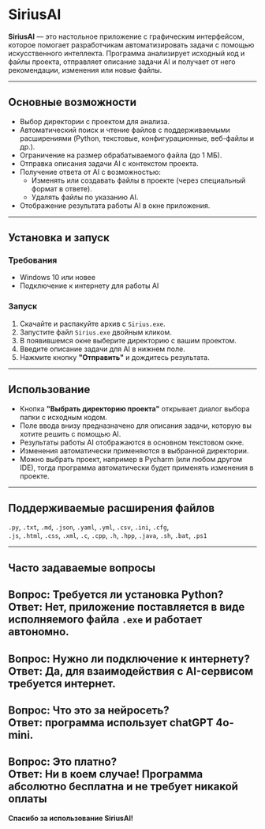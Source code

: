 # SiriusAI

**SiriusAI** — это настольное приложение с графическим интерфейсом, которое помогает разработчикам автоматизировать задачи с помощью искусственного интеллекта. Программа анализирует исходный код и файлы проекта, отправляет описание задачи AI и получает от него рекомендации, изменения или новые файлы.

---

## Основные возможности

- Выбор директории с проектом для анализа.
- Автоматический поиск и чтение файлов с поддерживаемыми расширениями (Python, текстовые, конфигурационные, веб-файлы и др.).
- Ограничение на размер обрабатываемого файла (до 1 МБ).
- Отправка описания задачи AI с контекстом проекта.
- Получение ответа от AI с возможностью:
  - Изменять или создавать файлы в проекте (через специальный формат в ответе).
  - Удалять файлы по указанию AI.
- Отображение результата работы AI в окне приложения.

---

## Установка и запуск

### Требования

- Windows 10 или новее
- Подключение к интернету для работы AI

### Запуск

1. Скачайте и распакуйте архив с `Sirius.exe`.
2. Запустите файл `Sirius.exe` двойным кликом.
3. В появившемся окне выберите директорию с вашим проектом.
4. Введите описание задачи для AI в нижнем поле.
5. Нажмите кнопку **"Отправить"** и дождитесь результата.

---

## Использование

- Кнопка **"Выбрать директорию проекта"** открывает диалог выбора папки с исходным кодом.
- Поле ввода внизу предназначено для описания задачи, которую вы хотите решить с помощью AI.
- Результаты работы AI отображаются в основном текстовом окне.
- Изменения автоматически применяются в выбранной директории.
- Можно выбрать проект, например в Pycharm (или любом другом IDE), тогда программа автоматически будет применять изменения в проекте.

---

## Поддерживаемые расширения файлов

`.py`, `.txt`, `.md`, `.json`, `.yaml`, `.yml`, `.csv`, `.ini`, `.cfg`,  
`.js`, `.html`, `.css`, `.xml`, `.c`, `.cpp`, `.h`, `.hpp`, `.java`, `.sh`, `.bat`, `.ps1`

---

## Часто задаваемые вопросы

**Вопрос: Требуется ли установка Python?**  
**Ответ:** Нет, приложение поставляется в виде исполняемого файла `.exe` и работает автономно.
---
**Вопрос: Нужно ли подключение к интернету?**                                                                                                                           
**Ответ:** Да, для взаимодействия с AI-сервисом требуется интернет.
---
**Вопрос: Что это за нейросеть?**                                                                                                                          
**Ответ:** программа использует **chatGPT 4o-mini.**
---
**Вопрос: Это платно?**                                                                                                      
**Ответ:** Ни в коем случае! Программа **абсолютно бесплатна и не требует никакой оплаты** 
---

**Спасибо за использование SiriusAI!**
